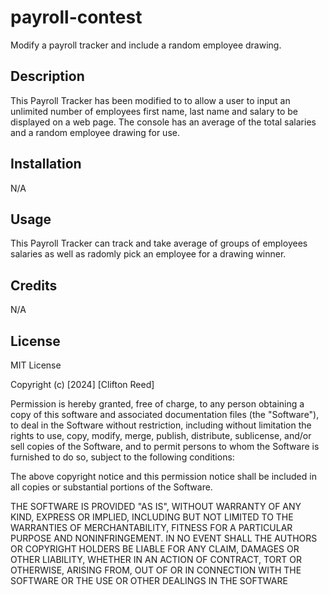 # payroll-contest
Modify a payroll tracker and include a random employee drawing. 
## Description

This Payroll Tracker has been modified to to allow a user to input an unlimited number of employees first name, last name and salary to be displayed on a web page. The console has an average of the total salaries and a random employee drawing for use. 

## Installation

N/A

## Usage

This Payroll Tracker can track and take average of groups of employees salaries as well as radomly pick an employee for a drawing winner. 

## Credits

N/A


## License

MIT License

Copyright (c) [2024] [Clifton Reed]

Permission is hereby granted, free of charge, to any person obtaining a copy
of this software and associated documentation files (the "Software"), to deal
in the Software without restriction, including without limitation the rights
to use, copy, modify, merge, publish, distribute, sublicense, and/or sell
copies of the Software, and to permit persons to whom the Software is
furnished to do so, subject to the following conditions:

The above copyright notice and this permission notice shall be included in all
copies or substantial portions of the Software.

THE SOFTWARE IS PROVIDED "AS IS", WITHOUT WARRANTY OF ANY KIND, EXPRESS OR
IMPLIED, INCLUDING BUT NOT LIMITED TO THE WARRANTIES OF MERCHANTABILITY,
FITNESS FOR A PARTICULAR PURPOSE AND NONINFRINGEMENT. IN NO EVENT SHALL THE
AUTHORS OR COPYRIGHT HOLDERS BE LIABLE FOR ANY CLAIM, DAMAGES OR OTHER
LIABILITY, WHETHER IN AN ACTION OF CONTRACT, TORT OR OTHERWISE, ARISING FROM,
OUT OF OR IN CONNECTION WITH THE SOFTWARE OR THE USE OR OTHER DEALINGS IN THE
SOFTWARE